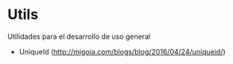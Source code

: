 # Utils
Utilidades para el desarrollo de uso general
* UniqueId (http://migoia.com/blogs/blog/2016/04/24/uniqueid/)
